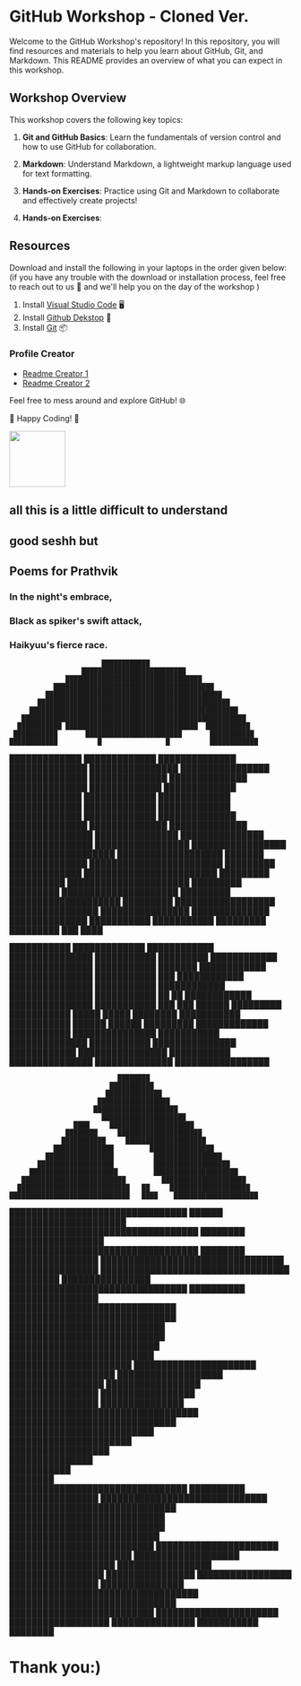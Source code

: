 # GitHub Workshop - Cloned Ver.

Welcome to the GitHub Workshop's repository! In this repository, you will find resources and materials to help you learn about GitHub, Git, and Markdown. This README provides an overview of what you can expect in this workshop.

## Workshop Overview

This workshop covers the following key topics:

1. **Git and GitHub Basics**: Learn the fundamentals of version control and how to use GitHub for collaboration.

2. **Markdown**: Understand Markdown, a lightweight markup language used for text formatting.


3. **Hands-on Exercises**: Practice using Git and Markdown to collaborate and effectively create projects!
5. **Hands-on Exercises**: 

## Resources

Download and install the following in your laptops in the order given below: (if you have any trouble with the download or installation process, feel free to reach out to us 💬 and we'll help you on the day of the workshop )

1. Install [Visual Studio Code](https://code.visualstudio.com/download) 🖥️
2. Install [Github Dekstop](https://desktop.github.com/) 🚀
3. Install [Git](https://git-scm.com/downloads) 📦

### Profile Creator

- [Readme Creator 1](https://rahuldkjain.github.io/gh-profile-readme-generator/)
- [Readme Creator 2](https://gprm.itsvg.in/)

Feel free to mess around and explore GitHub! 🌐

🚀 Happy Coding! 🚀

<img src="https://firebasestorage.googleapis.com/v0/b/tasc-8df79.appspot.com/o/TASCLogo.png?alt=media&token=885899c8-a49c-46d7-9d22-ebc5507964db" width="100" />


<!-- Comments? -->

## all this is a little difficult to understand
## good seshh but

## Poems for Prathvik
### In the night's embrace,
### Black as spiker's swift attack,
### Haikyuu's fierce race.


                           ████████████
                      ██████████████████████████
                  ██████████████████████████████████
               ████████████████████████████████████████
             ████████████████████████████████████████████
           ████████████████████████████████████████████████
         ████████████████████████████████████████████████████
       ████████████████████████████████████████████████████████
      ███████████ █████████████████████████████████  ███████████
     ███████████       ████████████████████████       ███████████
    ████████████          █                █          ████████████
   █████████████                                      █████████████
  ██████████████                                      ██████████████
 ████████████████                                    ████████████████
 ██████████████                                        ██████████████
██████████████                                          ██████████████
█████████████                                            █████████████
█████████████                                            █████████████
█████████████                                            █████████████
█████████████                                            █████████████
█████████████                                            █████████████
██████████████                                          ██████████████
██████████████                                          ██████████████
███████████████                                        ███████████████
 ███████████████                                      ███████████████
 █████████████████                                  █████████████████
  ███████████████████                            ███████████████████
   ███████   ██████████████                ████████████████████████
    █████████  █████████████              ████████████████████████
     █████████   ██████████                ██████████████████████
      █████████   █████████                █████████████████████
       █████████                           ████████████████████
         █████████                         ██████████████████
           ████████████████                ████████████████
             ██████████████                ██████████████
                ███████████                ███████████
                  █████████                █████████
                       ███                  ████






███████████      █████████████       ████████████      ███████████████
███████████        █████████         ████████████      ███████████████
███████████         ███████          ████████████      ███████████████
███████████           ███            ████████████      ███████████████
███████████                          ████████████      ███████████████
███████████     ██           ██      ████████████      ███████████████
███████████     ███         ███      ██████                  █████████
███████████     █████     █████      ████████              ███████████
███████████     ██████   ██████      █████████           █████████████
███████████     ███████████████      ███████████        ██████████████
███████████     ███████████████      ████████████     ████████████████
███████████     ███████████████      ██████████████  █████████████████




                               ████████
                             ███████████
                            ██████████████
                          ██████████████████
                         █████████████████████
                           █████████████████████
                    ████     █████████████████████
                  ████████     █████████████████████
                 ███████████     ████████████████████
               ███████████████         ████████████████
             █████████████████          █████████████████
           ███████████████████          ███████████████████
         ██████████████████████         █████████████████████
       ██████████████████████████         █████████████████████
      ████████████████████████████   ██     ████████████████████
    ██████████████████████████████   ████    █████████████████████
  ████████████████████████████████   ██████    █████████████████████
██████████████████████████████████   ████████        █████████████████
██████████████████████████████████   ████████         ████████████████
█████████████████████████████████         ████████████████
██████████████████████████████████   █████████        ████████████████
  ████████████████████████████████   ██████████     ████████████████  
    ██████████████████████████████   ██████████████████████████████   
      ████████████████████████████   ████████████████████████████     
       ███████████████████████████   ██████████████████████████       
         ██████████████████████        ██████████████████████         
           ███████████████████          ███████████████████           
             █████████████████          █████████████████             
               ████████████████        █████████████████              
                 ████████████████     ███████████████                 
                  ██████████████████████████████████                  
                    ██████████████████████████████                    
                      ██████████████████████████                      
                        ██████████████████████                        
                          ██████████████████                          
                            ███████████████                           
                              ███████████                             
                               ████████                               
  ████████████████████████████████   ██████████     ████████████████
    ██████████████████████████████   ██████████████████████████████
      ████████████████████████████   ████████████████████████████
       ███████████████████████████   ██████████████████████████
         ██████████████████████        ██████████████████████
           ███████████████████          ███████████████████
             █████████████████          █████████████████
               ████████████████        █████████████████
                 ████████████████     ███████████████
                  ██████████████████████████████████
                    ██████████████████████████████
                      ██████████████████████████
                        ██████████████████████
                          ██████████████████
                            ███████████████
                              ███████████
                               ████████


# Thank you:)

